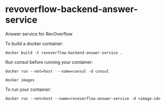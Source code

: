 # revoverflow-backend-answer-service
Answer service for RevOverflow




To build a docker container:

`docker build -t revoverflow-backend-answer-service .`

Run consul before running your container:

`docker run --net=host  --name=consul -d consul`

`docker images`

To run your container:

`docker run --net=host --name=revoverflow-answer-service -d <image-id>`


